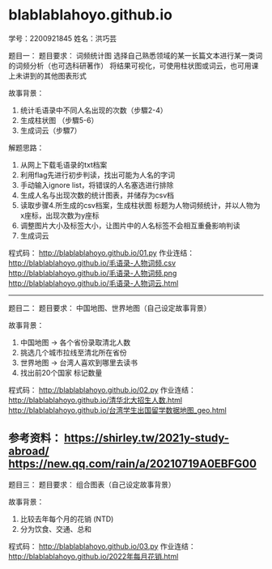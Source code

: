 # blablablahoyo.github.io

学号：2200921845
姓名：洪巧芸

题目一：
题目要求：
词频统计图  选择自己熟悉领域的某一长篇文本进行某一类词的词频分析（也可选科研著作）
将结果可视化，可使用柱状图或词云，也可用课上未讲到的其他图表形式

故事背景：
1. 统计毛语录中不同人名出现的次数（步驟2-4）
2. 生成柱状图 （步驟5-6）
3. 生成词云（步驟7）

解题思路：
1. 从网上下载毛语录的txt档案
2. 利用flag先进行初步判读，找出可能为人名的字词
3. 手动输入ignore list，将错误的人名塞选进行排除
4. 生成人名与出现次数的统计图表，并储存为csv档
5. 读取步骤4.所生成的csv档案，生成柱状图
   标题为人物词频统计，并以人物为x座标，出现次数为y座标
6. 调整图片大小及标签大小，让图片中的人名标签不会相互重叠影响判读
7. 生成词云

程式码：
http://blablablahoyo.github.io/01.py
作业连结：
http://blablablahoyo.github.io/毛语录-人物词频.csv
http://blablablahoyo.github.io/毛语录-人物词频.png
http://blablablahoyo.github.io/毛语录-人物词云.html

-----------------------------------
题目二：
题目要求：
中国地图、世界地图（自己设定故事背景）

故事背景：
1. 中国地图 -> 各个省份录取清北人数
2. 挑选几个城市拉线至清北所在省份
3. 世界地图 -> 台湾人喜欢到哪里去读书
4. 找出前20个国家 标记数量

程式码：
http://blablablahoyo.github.io/02.py
作业连结：
http://blablablahoyo.github.io/清华北大招生人数.html
http://blablablahoyo.github.io/台湾学生出国留学数据地图_geo.html


参考资料：
https://shirley.tw/2021y-study-abroad/
https://new.qq.com/rain/a/20210719A0EBFG00
-----------------------------------
题目三：
题目要求：
组合图表（自己设定故事背景）

故事背景：
1. 比较去年每个月的花销 (NTD)
2. 分为饮食、交通、总和

程式码：
http://blablablahoyo.github.io/03.py
作业连结：
http://blablablahoyo.github.io/2022年每月花销.html
